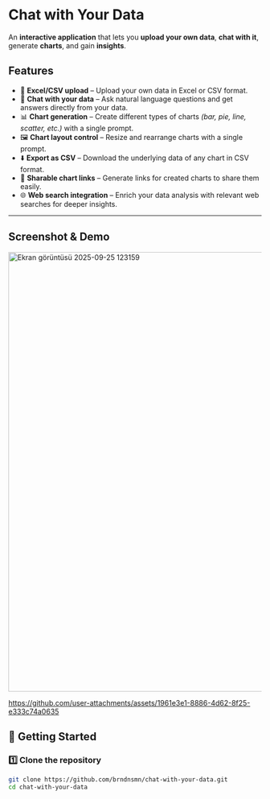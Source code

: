 # Chat with Your Data  

An **interactive application** that lets you **upload your own data**, **chat with it**, generate **charts**, and gain **insights**.  



## Features  
- 📂 **Excel/CSV upload** – Upload your own data in Excel or CSV format.  
- 💬 **Chat with your data** – Ask natural language questions and get answers directly from your data.  
- 📊 **Chart generation** – Create different types of charts *(bar, pie, line, scatter, etc.)* with a single prompt.  
- 🖼️ **Chart layout control** – Resize and rearrange charts with a single prompt.  
- ⬇️ **Export as CSV** – Download the underlying data of any chart in CSV format.  
- 🔗 **Sharable chart links** – Generate links for created charts to share them easily.  
- 🌐 **Web search integration** – Enrich your data analysis with relevant web searches for deeper insights.  

---

## Screenshot & Demo 
 


<img width="1898" height="874" alt="Ekran görüntüsü 2025-09-25 123159" src="https://github.com/user-attachments/assets/ab18f219-786b-45dc-8263-2336d2d087ff" />


https://github.com/user-attachments/assets/1961e3e1-8886-4d62-8f25-e333c74a0635



## 🚀 Getting Started  

### 1️⃣ Clone the repository  
```bash
git clone https://github.com/brndnsmn/chat-with-your-data.git
cd chat-with-your-data

